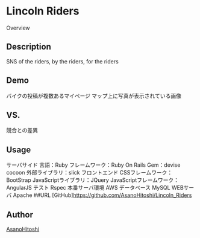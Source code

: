 Lincoln Riders
====

Overview

## Description
SNS of the riders, by the riders, for the riders
## Demo
バイクの投稿が複数あるマイページ
マップ上に写真が表示されている画像

## VS.
競合との差異

## Usage
サーバサイド
	言語：Ruby
	フレームワーク：Ruby On Rails
	Gem：devise
		 cocoon
	外部ライブラリ：slick
フロントエンド
	CSSフレームワーク：BootStrap
	JavaScriptライブラリ：JQuery
	JavaScriptフレームワーク：AngularJS
テスト
	Rspec
本番サーバ環境
	AWS
データベース
	MySQL
WEBサーバ
	Apache
##URL
[GitHub]https://github.com/AsanoHitoshi/Lincoln_Riders

## Author
[AsanoHitoshi](https://github.com/AsanoHitoshi)